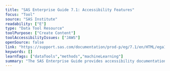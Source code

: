 ```yaml
---
title: "SAS Enterprise Guide 7.1: Accessibility Features"
focus: "Tool"
source: "SAS Institute"
readability: ["E"]
type: "Data Tool Resource"
toolPurpose: ["Create Content"]
toolAccessibilityIssues: ["JAWS"]
openSource: false
link: "https://support.sas.com/documentation/prod-p/eg/7.1/en/HTML/ega11y.htm"
keywords: []
learnTags: ["dataTools","methods","machineLearning"]
summary: "The SAS Enterprise Guide provides accessibility documentation for keyboard navigation, keyboard commands and known accessibility limitations.  "
---
```


